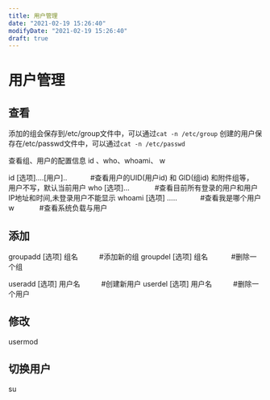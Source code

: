 ```yaml
---
title: 用户管理
date: "2021-02-19 15:26:40"
modifyDate: "2021-02-19 15:26:40"
draft: true
---
```

# 用户管理

## 查看

添加的组会保存到/etc/group文件中，可以通过`cat -n /etc/group`
创建的用户保存在/etc/passwd文件中，可以通过`cat -n /etc/passwd`

查看组、用户的配置信息 id 、who、whoami、 w

id [选项]….[用户]..　　　     #查看用户的UID(用户id) 和 GID(组id) 和附件组等， 用户不写，默认当前用户
who [选项]… 　　　           #查看目前所有登录的用户和用户IP地址和时间,未登录用户不能显示
whoami [选项] …..　　　      #查看我是哪个用户
w 　　　                    #查看系统负载与用户

## 添加

groupadd [选项] 组名　　　#添加新的组
groupdel [选项] 组名　　　 #删除一个组

useradd [选项] 用户名　　　#创建新用户
userdel [选项] 用户名　　　#删除一个用户

## 修改

usermod

## 切换用户

su
